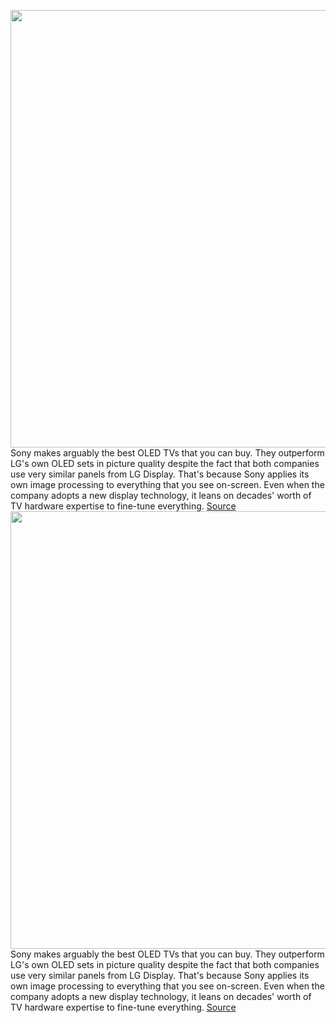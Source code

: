 <img src='https://cdn.vox-cdn.com/thumbor/Wq01Vy6uPUjIkqFxVHjKZRRIwA0=/0x0:2040x1240/1200x800/filters:focal(857x457:1183x783)/cdn.vox-cdn.com/uploads/chorus_image/image/70345784/sonyminiled.0.jpg' width='700px' /><br/>
Sony makes arguably the best OLED TVs that you can buy. They outperform LG's own OLED sets in picture quality despite the fact that both companies use very similar panels from LG Display. That's because Sony applies its own image processing to everything that you see on-screen. Even when the company adopts a new display technology, it leans on decades' worth of TV hardware expertise to fine-tune everything.
<a href='https://www.theverge.com/2022/1/4/22866348/sony-bravia-xr-x90k-x95k-led-tv-features-specs'> Source <a/><img src='https://cdn.vox-cdn.com/thumbor/Wq01Vy6uPUjIkqFxVHjKZRRIwA0=/0x0:2040x1240/1200x800/filters:focal(857x457:1183x783)/cdn.vox-cdn.com/uploads/chorus_image/image/70345784/sonyminiled.0.jpg' width='700px' /><br/>
Sony makes arguably the best OLED TVs that you can buy. They outperform LG's own OLED sets in picture quality despite the fact that both companies use very similar panels from LG Display. That's because Sony applies its own image processing to everything that you see on-screen. Even when the company adopts a new display technology, it leans on decades' worth of TV hardware expertise to fine-tune everything.
<a href='https://www.theverge.com/2022/1/4/22866348/sony-bravia-xr-x90k-x95k-led-tv-features-specs'> Source <a/>